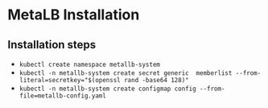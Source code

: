# MetaLB Installation

## Installation steps
- `kubectl create namespace metallb-system`
- `kubectl -n metallb-system create secret generic  memberlist --from-literal=secretkey="$(openssl rand -base64 128)"`
- `kubectl -n metallb-system create configmap config --from-file=metallb-config.yaml`